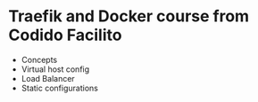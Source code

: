 # Traefik and Docker course from Codido Facilito

- Concepts
- Virtual host config
- Load Balancer
- Static configurations